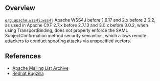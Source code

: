 ## Overview
[`org.apache.wss4j:wss4j`](http://search.maven.org/#search%7Cga%7C1%7Ca%3A%22wss4j%22)
Apache WSS4J before 1.6.17 and 2.x before 2.0.2, as used in Apache CXF 2.7.x before 2.7.13 and 3.0.x before 3.0.2, when using TransportBinding, does not properly enforce the SAML SubjectConfirmation method security semantics, which allows remote attackers to conduct spoofing attacks via unspecified vectors.

## References

- [Apache Mailing List Archive](http://cxf.apache.org/security-advisories.data/CVE-2014-3623.txt.asc)
- [Redhat Bugzilla](https://bugzilla.redhat.com/CVE-2014-3623)
